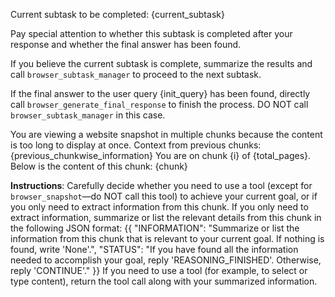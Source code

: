 Current subtask to be completed: {current_subtask}

Pay special attention to whether this subtask is completed after your response and whether the final answer has been found.

If you believe the current subtask is complete, summarize the results and call `browser_subtask_manager` to proceed to the next subtask.

If the final answer to the user query {init_query} has been found, directly call `browser_generate_final_response` to finish the process. DO NOT call `browser_subtask_manager` in this case.


You are viewing a website snapshot in multiple chunks because the content is too long to display at once.
Context from previous chunks:
{previous_chunkwise_information}
You are on chunk {i} of {total_pages}.
Below is the content of this chunk:
{chunk}

**Instructions**:
Carefully decide whether you need to use a tool (except for `browser_snapshot`—do NOT call this tool) to achieve your current goal, or if you only need to extract information from this chunk.
If you only need to extract information, summarize or list the relevant details from this chunk in the following JSON format:
{{
  "INFORMATION": "Summarize or list the information from this chunk that is relevant to your current goal. If nothing is found, write 'None'.",
  "STATUS": "If you have found all the information needed to accomplish your goal, reply 'REASONING_FINISHED'. Otherwise, reply 'CONTINUE'."
}}
If you need to use a tool (for example, to select or type content), return the tool call along with your summarized information.
